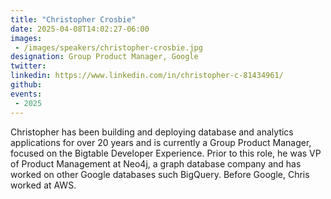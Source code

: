```yaml
---
title: "Christopher Crosbie"
date: 2025-04-08T14:02:27-06:00
images: 
 - /images/speakers/christopher-crosbie.jpg
designation: Group Product Manager, Google
twitter: 
linkedin: https://www.linkedin.com/in/christopher-c-81434961/
github: 
events:
 - 2025
---
```


Christopher has been building and deploying database and analytics applications for over 20 years and is currently a Group Product Manager, focused on the Bigtable Developer Experience. Prior to this role, he was VP of Product Management at Neo4j, a graph database company and has worked on other Google databases such BigQuery. Before Google, Chris worked at AWS. 